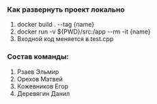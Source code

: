 ### Как развернуть проект локально

1. docker build . --tag {name}
2. docker run -v ${PWD}/src:/app --rm -it {name}
3. Входной код меняется в test.cpp

### Состав команды:

1. Рзаев Эльмир
2. Орехов Матвей
3. Кожевников Егор
4. Деревягин Данил
